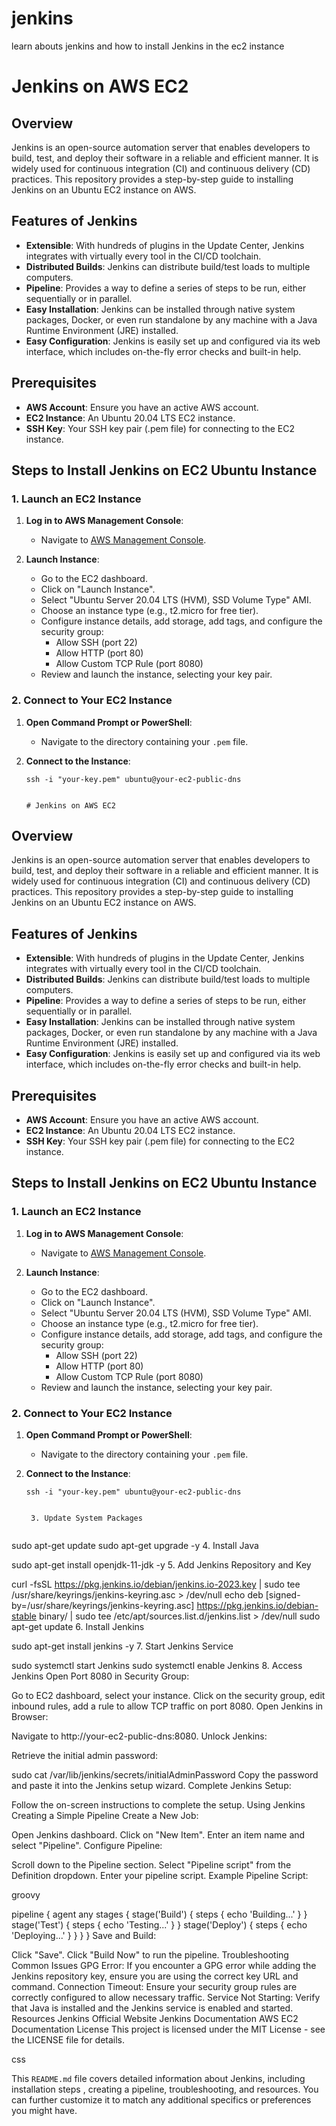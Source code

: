 # jenkins
learn abouts jenkins and how to install Jenkins in the ec2 instance 


# Jenkins on AWS EC2

## Overview

Jenkins is an open-source automation server that enables developers to build, test,
and deploy their software in a reliable and efficient manner. It is widely used for
continuous integration (CI) and continuous delivery (CD) practices. This repository
provides a step-by-step guide to installing Jenkins on an Ubuntu EC2 instance on AWS.

## Features of Jenkins

- **Extensible**: With hundreds of plugins in the Update Center, Jenkins integrates with virtually every tool in the CI/CD toolchain.
- **Distributed Builds**: Jenkins can distribute build/test loads to multiple computers.
- **Pipeline**: Provides a way to define a series of steps to be run, either sequentially or in parallel.
- **Easy Installation**: Jenkins can be installed through native system packages, Docker, or even run standalone by any machine with a Java Runtime Environment (JRE) installed.
- **Easy Configuration**: Jenkins is easily set up and configured via its web interface, which includes on-the-fly error checks and built-in help.

## Prerequisites

- **AWS Account**: Ensure you have an active AWS account.
- **EC2 Instance**: An Ubuntu 20.04 LTS EC2 instance.
- **SSH Key**: Your SSH key pair (.pem file) for connecting to the EC2 instance.

## Steps to Install Jenkins on EC2 Ubuntu Instance

### 1. Launch an EC2 Instance

1. **Log in to AWS Management Console**:
   - Navigate to [AWS Management Console](https://aws.amazon.com/).

2. **Launch Instance**:
   - Go to the EC2 dashboard.
   - Click on "Launch Instance".
   - Select "Ubuntu Server 20.04 LTS (HVM), SSD Volume Type" AMI.
   - Choose an instance type (e.g., t2.micro for free tier).
   - Configure instance details, add storage, add tags, and configure the security group:
     - Allow SSH (port 22)
     - Allow HTTP (port 80)
     - Allow Custom TCP Rule (port 8080)
   - Review and launch the instance, selecting your key pair.

### 2. Connect to Your EC2 Instance

1. **Open Command Prompt or PowerShell**:
   - Navigate to the directory containing your `.pem` file.

2. **Connect to the Instance**:
   ```
   ssh -i "your-key.pem" ubuntu@your-ec2-public-dns


   # Jenkins on AWS EC2

## Overview

Jenkins is an open-source automation server that enables developers to build, test, and deploy their software in a reliable and efficient manner. It is widely used for continuous integration (CI) and continuous delivery (CD) practices. This repository provides a step-by-step guide to installing Jenkins on an Ubuntu EC2 instance on AWS.

## Features of Jenkins

- **Extensible**: With hundreds of plugins in the Update Center, Jenkins integrates with virtually every tool in the CI/CD toolchain.
- **Distributed Builds**: Jenkins can distribute build/test loads to multiple computers.
- **Pipeline**: Provides a way to define a series of steps to be run, either sequentially or in parallel.
- **Easy Installation**: Jenkins can be installed through native system packages, Docker, or even run standalone by any machine with a Java Runtime Environment (JRE) installed.
- **Easy Configuration**: Jenkins is easily set up and configured via its web interface, which includes on-the-fly error checks and built-in help.

## Prerequisites

- **AWS Account**: Ensure you have an active AWS account.
- **EC2 Instance**: An Ubuntu 20.04 LTS EC2 instance.
- **SSH Key**: Your SSH key pair (.pem file) for connecting to the EC2 instance.

## Steps to Install Jenkins on EC2 Ubuntu Instance

### 1. Launch an EC2 Instance

1. **Log in to AWS Management Console**:
   - Navigate to [AWS Management Console](https://aws.amazon.com/).

2. **Launch Instance**:
   - Go to the EC2 dashboard.
   - Click on "Launch Instance".
   - Select "Ubuntu Server 20.04 LTS (HVM), SSD Volume Type" AMI.
   - Choose an instance type (e.g., t2.micro for free tier).
   - Configure instance details, add storage, add tags, and configure the security group:
     - Allow SSH (port 22)
     - Allow HTTP (port 80)
     - Allow Custom TCP Rule (port 8080)
   - Review and launch the instance, selecting your key pair.

### 2. Connect to Your EC2 Instance

1. **Open Command Prompt or PowerShell**:
   - Navigate to the directory containing your `.pem` file.

2. **Connect to the Instance**:
   ```
   ssh -i "your-key.pem" ubuntu@your-ec2-public-dns


    3. Update System Packages


sudo apt-get update
sudo apt-get upgrade -y
4. Install Java


sudo apt-get install openjdk-11-jdk -y
5. Add Jenkins Repository and Key


curl -fsSL https://pkg.jenkins.io/debian/jenkins.io-2023.key | sudo tee /usr/share/keyrings/jenkins-keyring.asc > /dev/null
echo deb [signed-by=/usr/share/keyrings/jenkins-keyring.asc] https://pkg.jenkins.io/debian-stable binary/ | sudo tee /etc/apt/sources.list.d/jenkins.list > /dev/null
sudo apt-get update
6. Install Jenkins


sudo apt-get install jenkins -y
7. Start Jenkins Service


sudo systemctl start Jenkins
sudo systemctl enable Jenkins
8. Access Jenkins
Open Port 8080 in Security Group:

Go to EC2 dashboard, select your instance.
Click on the security group, edit inbound rules, add a rule to allow TCP traffic on port 8080.
Open Jenkins in Browser:

Navigate to http://your-ec2-public-dns:8080.
Unlock Jenkins:

Retrieve the initial admin password:


sudo cat /var/lib/jenkins/secrets/initialAdminPassword
Copy the password and paste it into the Jenkins setup wizard.
Complete Jenkins Setup:

Follow the on-screen instructions to complete the setup.
Using Jenkins
Creating a Simple Pipeline
Create a New Job:

Open Jenkins dashboard.
Click on "New Item".
Enter an item name and select "Pipeline".
Configure Pipeline:

Scroll down to the Pipeline section.
Select "Pipeline script" from the Definition dropdown.
Enter your pipeline script.
Example Pipeline Script:

groovy

pipeline {
    agent any
    stages {
        stage('Build') {
            steps {
                echo 'Building...'
            }
        }
        stage('Test') {
            steps {
                echo 'Testing...'
            }
        }
        stage('Deploy') {
            steps {
                echo 'Deploying...'
            }
        }
    }
}
Save and Build:

Click "Save".
Click "Build Now" to run the pipeline.
Troubleshooting
Common Issues
GPG Error: If you encounter a GPG error while adding the Jenkins repository key, ensure you are using the correct key URL and command.
Connection Timeout: Ensure your security group rules are correctly configured to allow necessary traffic.
Service Not Starting: Verify that Java is installed and the Jenkins service is enabled and started.
Resources
Jenkins Official Website
Jenkins Documentation
AWS EC2 Documentation
License
This project is licensed under the MIT License - see the LICENSE file for details.

css


This `README.md` file covers detailed information about Jenkins, including installation steps
, creating a pipeline, troubleshooting, and resources. You can further customize it to match
any additional specifics or preferences you might have.

